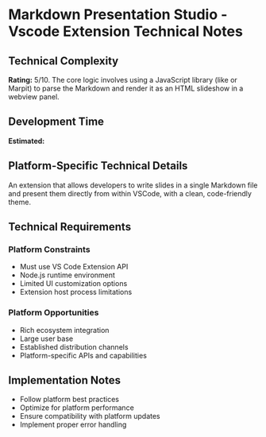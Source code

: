 # Markdown Presentation Studio - Vscode Extension Technical Notes

## Technical Complexity
**Rating:** 5/10. The core logic involves using a JavaScript library (like or Marpit) to parse the Markdown and render it as an HTML slideshow in a webview panel.

## Development Time
**Estimated:** 

## Platform-Specific Technical Details
An extension that allows developers to write slides in a single Markdown file and present them directly from within VSCode, with a clean, code-friendly theme.

## Technical Requirements

### Platform Constraints
- Must use VS Code Extension API
- Node.js runtime environment
- Limited UI customization options
- Extension host process limitations

### Platform Opportunities
- Rich ecosystem integration
- Large user base
- Established distribution channels
- Platform-specific APIs and capabilities

## Implementation Notes
- Follow platform best practices
- Optimize for platform performance
- Ensure compatibility with platform updates
- Implement proper error handling

